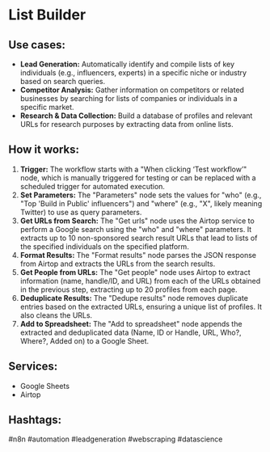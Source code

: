 # List Builder

## Use cases:

- **Lead Generation:** Automatically identify and compile lists of key individuals (e.g., influencers, experts) in a specific niche or industry based on search queries.
- **Competitor Analysis:** Gather information on competitors or related businesses by searching for lists of companies or individuals in a specific market.
- **Research & Data Collection:** Build a database of profiles and relevant URLs for research purposes by extracting data from online lists.

## How it works:

1.  **Trigger:** The workflow starts with a "When clicking ‘Test workflow’" node, which is manually triggered for testing or can be replaced with a scheduled trigger for automated execution.
2.  **Set Parameters:** The "Parameters" node sets the values for "who" (e.g., "Top 'Build in Public' influencers") and "where" (e.g., "X", likely meaning Twitter) to use as query parameters.
3.  **Get URLs from Search:** The "Get urls" node uses the Airtop service to perform a Google search using the "who" and "where" parameters. It extracts up to 10 non-sponsored search result URLs that lead to lists of the specified individuals on the specified platform.
4.  **Format Results:** The "Format results" node parses the JSON response from Airtop and extracts the URLs from the search results.
5.  **Get People from URLs:** The "Get people" node uses Airtop to extract information (name, handle/ID, and URL) from each of the URLs obtained in the previous step, extracting up to 20 profiles from each page.
6.  **Deduplicate Results:** The "Dedupe results" node removes duplicate entries based on the extracted URLs, ensuring a unique list of profiles. It also cleans the URLs.
7.  **Add to Spreadsheet:** The "Add to spreadsheet" node appends the extracted and deduplicated data (Name, ID or Handle, URL, Who?, Where?, Added on) to a Google Sheet.

## Services:

-   Google Sheets
-   Airtop

## Hashtags:

#n8n #automation #leadgeneration #webscraping #datascience

